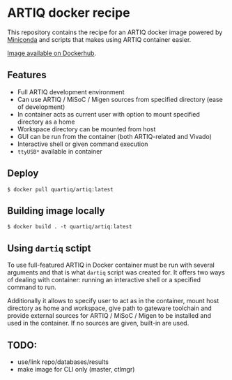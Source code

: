 # ARTIQ docker recipe

This repository contains the recipe for an ARTIQ docker image powered by [Miniconda](http://conda.pydata.org/miniconda.html) and scripts that makes using ARTIQ container easier. 

[Image available on Dockerhub](https://hub.docker.com/r/quartiq/artiq/).

## Features

- Full ARTIQ development environment
- Can use ARTIQ / MiSoC / Migen sources from specified directory (ease of development)
- In container acts as current user with option to mount specified directory as a home
- Workspace directory can be mounted from host
- GUI can be run from the container (both ARTIQ-related and Vivado)
- Interactive shell or given command execution
- `ttyUSB*` available in container

## Deploy

    $ docker pull quartiq/artiq:latest

## Building image locally

    $ docker build . -t quartiq/artiq:latest

## Using `dartiq` sctipt

To use full-featured ARTIQ in Docker container must be run with several arguments and that is what `dartiq` script was created for. It offers two ways of dealing with container: running an interactive shell or a specified command to run. 

Additionally it allows to specify user to act as in the container, mount host directory as home and workspace, give path to gateware toolchain and provide external sources for ARTIQ / MiSoC / Migen to be installed and used in the container. If no sources are given, built-in are used.

## TODO:

* use/link repo/databases/results
* make image for CLI only (master, ctlmgr)
